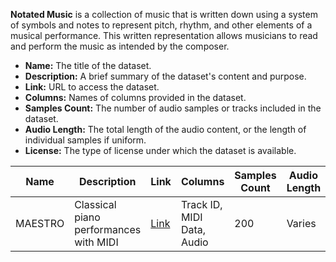 **Notated Music** is a collection of music that is written down using a system of symbols and notes to represent pitch, rhythm, and other 
elements of a musical performance. This written representation allows musicians to read and perform the music as intended by the composer.

- **Name:** The title of the dataset.
- **Description:** A brief summary of the dataset's content and purpose.
- **Link:** URL to access the dataset.
- **Columns:** Names of columns provided in the dataset.
- **Samples Count:** The number of audio samples or tracks included in the dataset.
- **Audio Length:** The total length of the audio content, or the length of individual samples if uniform.
- **License:** The type of license under which the dataset is available.

| **Name** | **Description** | **Link** | **Columns** | **Samples Count** | **Audio Length** | **License** |
|----------|------------------|----------|--------------|-------------------|------------------|-------------|
| MAESTRO | Classical piano performances with MIDI | [Link](https://magenta.tensorflow.org/datasets/maestro) | Track ID, MIDI Data, Audio | 200 | Varies | [CC BY-NC-SA 4.0](https://creativecommons.org/licenses/by-nc-sa/4.0/) |
